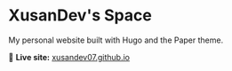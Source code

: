 # XusanDev's Space

My personal website built with Hugo and the Paper theme.  

🔗 **Live site:** [xusandev07.github.io](https://xusandev07.github.io)
